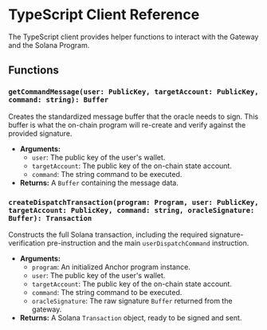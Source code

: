# TypeScript Client Reference

The TypeScript client provides helper functions to interact with the Gateway and the Solana Program.

## Functions

### `getCommandMessage(user: PublicKey, targetAccount: PublicKey, command: string): Buffer`

Creates the standardized message buffer that the oracle needs to sign. This buffer is what the on-chain program will re-create and verify against the provided signature.

*   **Arguments:**
    *   `user`: The public key of the user's wallet.
    *   `targetAccount`: The public key of the on-chain state account.
    *   `command`: The string command to be executed.
*   **Returns:** A `Buffer` containing the message data.

### `createDispatchTransaction(program: Program, user: PublicKey, targetAccount: PublicKey, command: string, oracleSignature: Buffer): Transaction`

Constructs the full Solana transaction, including the required signature-verification pre-instruction and the main `userDispatchCommand` instruction.

*   **Arguments:**
    *   `program`: An initialized Anchor program instance.
    *   `user`: The public key of the user's wallet.
    *   `targetAccount`: The public key of the on-chain state account.
    *   `command`: The string command to be executed.
    *   `oracleSignature`: The raw signature `Buffer` returned from the gateway.
*   **Returns:** A Solana `Transaction` object, ready to be signed and sent.